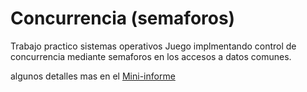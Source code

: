 # Concurrencia (semaforos)

Trabajo practico sistemas operativos
Juego  implmentando control de concurrencia mediante semaforos en los accesos a datos comunes.

algunos detalles mas en el [Mini-informe](https://gitlab.com/atun/ideal-train/blob/master/Sistemas_Operativos___TP2.pdf)